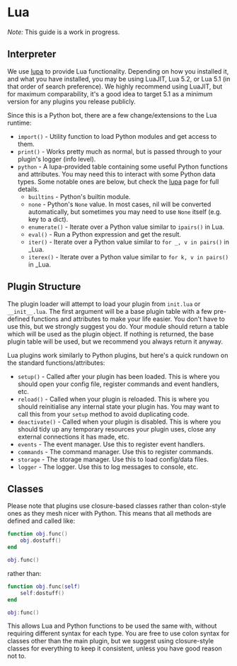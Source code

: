 Lua
===

*Note:* This guide is a work in progress.

Interpreter
-----------

We use [lupa](https://github.com/scoder/lupa) to provide Lua functionality. Depending on how you installed it, and
what you have installed, you may be using LuaJIT, Lua 5.2, or Lua 5.1 (in that order of search preference). We highly
recommend using LuaJIT, but for maximum comparability, it's a good idea to target 5.1 as a minimum version for any
plugins you release publicly.

Since this is a Python bot, there are a few change/extensions to the Lua runtime:

* `import()` - Utility function to load Python modules and get access to them.
* `print()` - Works pretty much as normal, but is passed through to your plugin's logger (info level).
* `python` - A lupa-provided table containing some useful Python functions and attributes. You may need this to
             interact with some Python data types. Some notable ones are below, but check the
             [lupa](https://github.com/scoder/lupa) page for full details.
    * `builtins` - Python's builtin module.
    * `none` - Python's `None` value. In most cases, nil will be converted automatically, but sometimes you may
               need to use `None` itself (e.g. key to a dict).
    * `enumerate()` - Iterate over a Python value similar to `ipairs()` in Lua.
    * `eval()` - Run a Python expression and get the result.
    * `iter()` - Iterate over a Python value similar to `for _, v in pairs()` in _Lua.
    * `iterex()` - Iterate over a Python value similar to `for k, v in pairs()` in _Lua.


Plugin Structure
----------------

The plugin loader will attempt to load your plugin from `init.lua` or `__init__.lua`. The first argument will be
a base plugin table with a few pre-defined functions and attributes to make your life easier. You don't have to
use this, but we strongly suggest you do. Your module should return a table which will be used as the plugin object.
If nothing is returned, the base plugin table will be used, but we recommend you always return it anyway.

Lua plugins work similarly to Python plugins, but here's a quick rundown on the standard functions/attributes:

* `setup()` - Called after your plugin has been loaded. This is where you should open your config file,
              register commands and event handlers, etc.
* `reload()` - Called when your plugin is reloaded. This is where you should reinitialise any internal state your
               plugin has. You may want to call this from your `setup` method to avoid duplicating code.
* `deactivate()` - Called when your plugin is disabled. This is where you should tidy up any temporary resources
                   your plugin uses, close any external connections it has made, etc.
* `events` - The event manager. Use this to register event handlers.
* `commands` - The command manager. Use this to register commands.
* `storage` - The storage manager. Use this to load config/data files.
* `logger` - The logger. Use this to log messages to console, etc.


Classes
-------

Please note that plugins use closure-based classes rather than colon-style ones as they mesh nicer with Python.
This means that all methods are defined and called like:

```lua
function obj.func()
    obj.dostuff()
end

obj.func()
```

rather than:

```lua
function obj.func(self)
    self:dostuff()
end

obj:func()
```

This allows Lua and Python functions to be used the same with, without requiring different syntax for each type.
You are free to use colon syntax for classes other than the main plugin, but we suggest using closure-style classes
for everything to keep it consistent, unless you have good reason not to.
